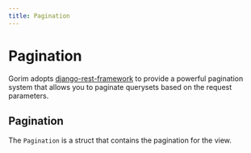 ```yaml
---
title: Pagination
---
```


# Pagination

Gorim adopts [django-rest-framework](https://www.django-rest-framework.org/api-guide/pagination/) to provide a powerful pagination system that allows you to paginate querysets based on the request parameters.

## Pagination

The `Pagination` is a struct that contains the pagination for the view.